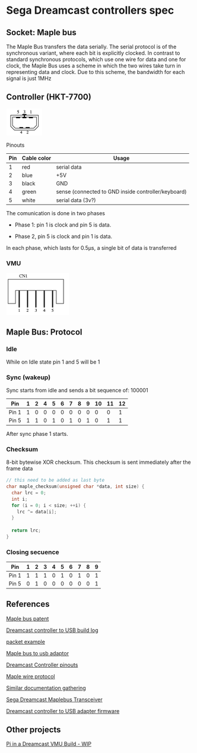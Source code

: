 # Sega Dreamcast controllers spec

## Socket: Maple bus

The Maple Bus transfers the data serially. The serial protocol is of the synchronous variant, where each bit is explicitly clocked. In contrast to standard synchronous protocols, which use one wire for data and one for clock, the Maple Bus uses a scheme in which the two wires take turn in representing data and clock. Due to this scheme, the bandwidth for each signal is just 1MHz

## Controller (HKT-7700)

<img src="sega-dreamcast-controller-socket-male.gif" />

Pinouts

| Pin | Cable color | Usage                                               |
|-----|-------------|-----------------------------------------------------|
| 1   | red         | serial data                                         |
| 2   | blue        | +5V                                                 |
| 3   | black       | GND                                                 |
| 4   | green       | sense (connected to GND inside controller/keyboard) |
| 5   | white       | serial data (3v?)                                   |

The comunication is done in two phases

* Phase 1: pin 1 is clock and pin 5 is data.

* Phase 2, pin 5 is clock and pin 1 is data.

In each phase, which lasts for 0.5µs, a single bit of data is transferred

### VMU

<img src="sega-dreamcast-controller-socket-female.gif" />

## Maple Bus: Protocol

### Idle

While on Idle state pin 1 and 5 will be 1

### Sync (wakeup)

Sync starts from idle and sends a bit sequence of: 100001

| Pin   | 1 | 2 | 4 | 5 | 6 | 7 | 8 | 9 | 10 | 11 | 12 |
|-------|---|---|---|---|---|---|---|---|----|----|----|
| Pin 1 | 1 | 0 | 0 | 0 | 0 | 0 | 0 | 0 | 0  | 0  | 1  |
| Pin 5 | 1 | 1 | 0 | 1 | 0 | 1 | 0 | 1 | 0  | 1  | 1  |

After sync phase 1 starts.

### Checksum

8-bit bytewise XOR checksum. This checksum is sent immediately after the frame data

```c
// this need to be added as last byte
char maple_checksum(unsigned char *data, int size) {
  char lrc = 0;
  int i;
  for (i = 0; i < size; ++i) {
    lrc ^= data[i];
  }

  return lrc;
}
```

### Closing secuence

| Pin   | 1 | 2 | 3 | 4 | 5 | 6 | 7 | 8 | 9 |
|-------|---|---|---|---|---|---|---|---|---|
| Pin 1 | 1 | 1 | 1 | 0 | 1 | 0 | 1 | 0 | 1 |
| Pin 5 | 0 | 1 | 0 | 0 | 0 | 0 | 0 | 0 | 1 |

## References

[Maple bus patent](https://archive.org/stream/MaplePatent?ui=embed#page/n33/mode/2up)

[Dreamcast controller to USB build log](https://www.raphnet.net/programmation/dreamcast_usb/index_en.php)

[packet example](http://www.otenko.com/dreamcast/dreamcast-packet.png)

[Maple bus to usb adaptor](http://mc.pp.se/dc/dchid.html)

[Dreamcast Controller pinouts](http://mc.pp.se/dc/controller.html)

[Maple wire protocol](http://mc.pp.se/dc/maplewire.html)

[Similar documentation gathering](https://github.com/nukru/ACDCW/tree/master/Documentation)

[Sega Dreamcast Maplebus Transceiver](https://github.com/ismell/maplebus)

[Dreamcast controller to USB adapter firmware](https://github.com/raphnet/dreamcast_usb)

## Other projects

[Pi in a Dreamcast VMU Build - WIP](https://retropie.org.uk/forum/topic/9179/pi-in-a-dreamcast-vmu-build-wip)
